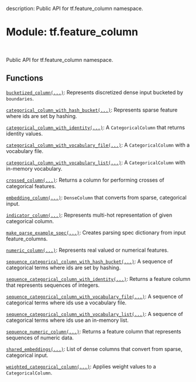 description: Public API for tf.feature_column namespace.

<div itemscope itemtype="http://developers.google.com/ReferenceObject">
<meta itemprop="name" content="tf.feature_column" />
<meta itemprop="path" content="Stable" />
</div>

# Module: tf.feature_column

<!-- Insert buttons and diff -->

<table class="tfo-notebook-buttons tfo-api nocontent" align="left">

</table>



Public API for tf.feature_column namespace.



## Functions

[`bucketized_column(...)`](../tf/feature_column/bucketized_column.md): Represents discretized dense input bucketed by `boundaries`.

[`categorical_column_with_hash_bucket(...)`](../tf/feature_column/categorical_column_with_hash_bucket.md): Represents sparse feature where ids are set by hashing.

[`categorical_column_with_identity(...)`](../tf/feature_column/categorical_column_with_identity.md): A `CategoricalColumn` that returns identity values.

[`categorical_column_with_vocabulary_file(...)`](../tf/feature_column/categorical_column_with_vocabulary_file.md): A `CategoricalColumn` with a vocabulary file.

[`categorical_column_with_vocabulary_list(...)`](../tf/feature_column/categorical_column_with_vocabulary_list.md): A `CategoricalColumn` with in-memory vocabulary.

[`crossed_column(...)`](../tf/feature_column/crossed_column.md): Returns a column for performing crosses of categorical features.

[`embedding_column(...)`](../tf/feature_column/embedding_column.md): `DenseColumn` that converts from sparse, categorical input.

[`indicator_column(...)`](../tf/feature_column/indicator_column.md): Represents multi-hot representation of given categorical column.

[`make_parse_example_spec(...)`](../tf/feature_column/make_parse_example_spec.md): Creates parsing spec dictionary from input feature_columns.

[`numeric_column(...)`](../tf/feature_column/numeric_column.md): Represents real valued or numerical features.

[`sequence_categorical_column_with_hash_bucket(...)`](../tf/feature_column/sequence_categorical_column_with_hash_bucket.md): A sequence of categorical terms where ids are set by hashing.

[`sequence_categorical_column_with_identity(...)`](../tf/feature_column/sequence_categorical_column_with_identity.md): Returns a feature column that represents sequences of integers.

[`sequence_categorical_column_with_vocabulary_file(...)`](../tf/feature_column/sequence_categorical_column_with_vocabulary_file.md): A sequence of categorical terms where ids use a vocabulary file.

[`sequence_categorical_column_with_vocabulary_list(...)`](../tf/feature_column/sequence_categorical_column_with_vocabulary_list.md): A sequence of categorical terms where ids use an in-memory list.

[`sequence_numeric_column(...)`](../tf/feature_column/sequence_numeric_column.md): Returns a feature column that represents sequences of numeric data.

[`shared_embeddings(...)`](../tf/feature_column/shared_embeddings.md): List of dense columns that convert from sparse, categorical input.

[`weighted_categorical_column(...)`](../tf/feature_column/weighted_categorical_column.md): Applies weight values to a `CategoricalColumn`.

